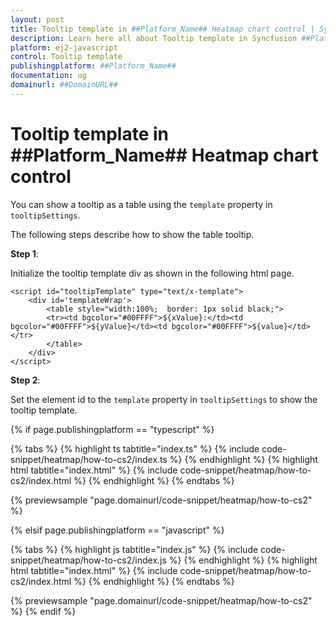 ```yaml
---
layout: post
title: Tooltip template in ##Platform_Name## Heatmap chart control | Syncfusion
description: Learn here all about Tooltip template in Syncfusion ##Platform_Name## Heatmap chart control of Syncfusion Essential JS 2 and more.
platform: ej2-javascript
control: Tooltip template 
publishingplatform: ##Platform_Name##
documentation: ug
domainurl: ##DomainURL##
---
```


# Tooltip template in ##Platform_Name## Heatmap chart control

You can show a tooltip as a table using the `template` property in `tooltipSettings`.

The following steps describe how to show the table tooltip.

**Step 1**:

Initialize the tooltip template div as shown in the following html page.

```
<script id="tooltipTemplate" type="text/x-template">
    <div id='templateWrap'>
        <table style="width:100%;  border: 1px solid black;">
        <tr><td bgcolor="#00FFFF">${xValue}:</td><td bgcolor="#00FFFF">${yValue}</td><td bgcolor="#00FFFF">${value}</td></tr>
        </table>
    </div>
</script>

```

**Step 2**:

Set the element id to the `template` property in `tooltipSettings` to show the tooltip template.

{% if page.publishingplatform == "typescript" %}

 {% tabs %}
{% highlight ts tabtitle="index.ts" %}
{% include code-snippet/heatmap/how-to-cs2/index.ts %}
{% endhighlight %}
{% highlight html tabtitle="index.html" %}
{% include code-snippet/heatmap/how-to-cs2/index.html %}
{% endhighlight %}
{% endtabs %}
        
{% previewsample "page.domainurl/code-snippet/heatmap/how-to-cs2" %}

{% elsif page.publishingplatform == "javascript" %}

{% tabs %}
{% highlight js tabtitle="index.js" %}
{% include code-snippet/heatmap/how-to-cs2/index.js %}
{% endhighlight %}
{% highlight html tabtitle="index.html" %}
{% include code-snippet/heatmap/how-to-cs2/index.html %}
{% endhighlight %}
{% endtabs %}

{% previewsample "page.domainurl/code-snippet/heatmap/how-to-cs2" %}
{% endif %}
